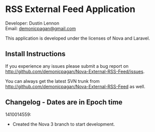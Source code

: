 RSS External Feed Application
=============================
Developer: Dustin Lennon<br />
Email: <demonicpagan@gmail.com>

This application is developed under the licenses of Nova and Laravel.

Install Instructions
--------------------


If you experience any issues please submit a bug report on 
<http://github.com/demonicpagan/Nova-External-RSS-Feed/issues>.

You can always get the latest SVN trunk from <http://github.com/demonicpagan/Nova-External-RSS-Feed> as well.

Changelog - Dates are in Epoch time
-----------------------------------
1410014559:

*	Created the Nova 3 branch to start development.